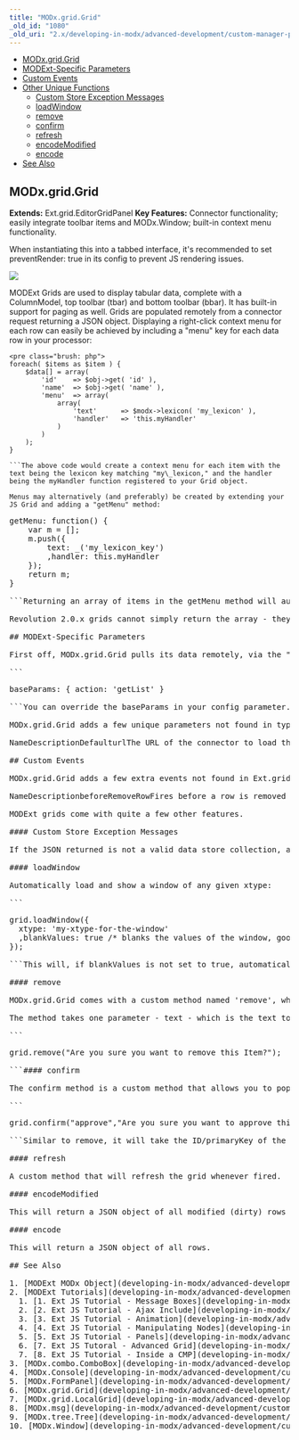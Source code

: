 ```yaml
---
title: "MODx.grid.Grid"
_old_id: "1080"
_old_uri: "2.x/developing-in-modx/advanced-development/custom-manager-pages/modext/modx.grid.grid"
---
```


- [MODx.grid.Grid](#MODx.grid.Grid-MODx.grid.Grid)
- [MODExt-Specific Parameters](#MODx.grid.Grid-MODExtSpecificParameters)
- [Custom Events](#MODx.grid.Grid-CustomEvents)
- [Other Unique Functions](#MODx.grid.Grid-OtherUniqueFunctions)
  - [Custom Store Exception Messages](#MODx.grid.Grid-CustomStoreExceptionMessages)
  - [loadWindow](#MODx.grid.Grid-loadWindow)
  - [remove](#MODx.grid.Grid-remove)
  - [confirm](#MODx.grid.Grid-confirm)
  - [refresh](#MODx.grid.Grid-refresh)
  - [encodeModified](#MODx.grid.Grid-encodeModified)
  - [encode](#MODx.grid.Grid-encode)
- [See Also](#MODx.grid.Grid-SeeAlso)



## MODx.grid.Grid

**Extends:** Ext.grid.EditorGridPanel 
**Key Features:** Connector functionality; easily integrate toolbar items and MODx.Window; built-in context menu functionality.

When instantiating this into a tabbed interface, it's recommended to set preventRender: true in its config to prevent JS rendering issues.

![](/download/attachments/18678079/grid.png?version=1&modificationDate=1302187849000)

MODExt Grids are used to display tabular data, complete with a ColumnModel, top toolbar (tbar) and bottom toolbar (bbar). It has built-in support for paging as well. Grids are populated remotely from a connector request returning a JSON object. Displaying a right-click context menu for each row can easily be achieved by including a "menu" key for each data row in your processor:

```
<pre class="brush: php">
foreach( $items as $item ) {
    $data[] = array(
        'id'    => $obj->get( 'id' ),
        'name'  => $obj->get( 'name' ),
        'menu'  => array(
            array(
                'text'      => $modx->lexicon( 'my_lexicon' ),
                'handler'   => 'this.myHandler'
            )
        )
    );
}

```The above code would create a context menu for each item with the text being the lexicon key matching "my\_lexicon," and the handler being the myHandler function registered to your Grid object.

Menus may alternatively (and preferably) be created by extending your JS Grid and adding a "getMenu" method:

```
<pre class="brush: php">
getMenu: function() {
    var m = [];
    m.push({
        text: _('my_lexicon_key')
        ,handler: this.myHandler
    });
    return m;
}

```Returning an array of items in the getMenu method will automatically add the items to the context menu.

Revolution 2.0.x grids cannot simply return the array - they will need to call "this.addContextMenuItem(m);" before the end of the function. Returning the array was added in 2.1.

## MODExt-Specific Parameters

First off, MODx.grid.Grid pulls its data remotely, via the "url" config parameter. It loads the baseParams into the call as well, which defaults to:

```
<pre class="brush: php">
baseParams: { action: 'getList' }

```You can override the baseParams in your config parameter.

MODx.grid.Grid adds a few unique parameters not found in typical Ext.grid.Grid objects:

NameDescriptionDefaulturlThe URL of the connector to load this grid from. pagingIf true, will enable paging and add the PagingToolbar automatically to the bottom of the grid.truepageSizeThe number of items to page by, if paging == true. Defaults to the System Setting of "default\_per\_page", which is 20.20pageStartThe index to start the paging on.0showPerPageWhether or not to show the "Per Page" textbox. Defaults to true.truepagingItemsAny items to add to the right of the "Per Page" textbox on the paging toolbar. Useful for adding extra buttons.\[\]groupingIf true, will automatically enable grouping on this grid.falsegroupByThe column to group by. Note that the column must be in the column model.namepluralTextThe text for a plural amount of items in the grouped column, ie: "Rows"RecordssingleTextThe text for a single amount of items in the grouped column, ie: "Row"RecordsortByThe default column to sort by when grouping and remoteSort are true.idsortDirThe default column to sort by when grouping and remoteSort are true.ASCpreventRenderPrevent the grid from rendering. Useful when putting the grid in panels or tabs.1autosaveIf true, will automatically fire the 'updateFromGrid' processor (or the processor in the saveUrl config param) for this connector when doing in-line editing in the grid.falsesaveUrlThe connector URL to call when inline-editing with autosave on.The value of config.urlsave\_actionThe processor action to call when inline-editing with autosave on.updateFromGridsaveParamsA JS object of parameters to also send to the saveUrl when auto-saving or when using MODx.grid.Grid's remove method.{}save\_callbackAfter auto-saving, run this method.nullpreventSaveRefreshIf autosave is true, after saving, will prevent the grid from refreshing. Makes for a more seamless editing experience.1primaryKeyIf your grid items have a primary key that's not ID, set it here.idstoreIdA custom ID to give the store for this grid. Will default to a unique Ext ID.Ext.id()For a complete list of all parameters not listed here for grids, see the [ExtJS](http://sencha.com) documentation.

## Custom Events

MODx.grid.Grid adds a few extra events not found in Ext.grid.Grid objects:

NameDescriptionbeforeRemoveRowFires before a row is removed when calling the remove() method on the grid (usually done in a context menu)afterRemoveRowFires after a row is removed when calling the remove() method on the grid (usually done in a context menu)afterAutoSaveFires after an inline-edit save is done, if autosave is set to true.## Other Unique Functions

MODExt grids come with quite a few other features.

#### Custom Store Exception Messages

If the JSON returned is not a valid data store collection, and contains a "message" parameter, this will be set to the emptyText for the grid and displayed as the first row of the grid. A common usage is to use $modx->error->failure('Message here') in your processors.

#### loadWindow

Automatically load and show a window of any given xtype:

```
<pre class="brush: php">
grid.loadWindow({
  xtype: 'my-xtype-for-the-window'
  ,blankValues: true /* blanks the values of the window, good for New Object windows, set false for Update windows */
});

```This will, if blankValues is not set to true, automatically pass in the currently selected row's data into the Window as well, setting its values in the form (assuming your window extends [MODx.Window](developing-in-modx/advanced-development/custom-manager-pages/modext/modx.window "MODx.Window").)

#### remove

MODx.grid.Grid comes with a custom method named 'remove', which automatically fires an AJAX request to your connector set in config.url with the action of "remove", and the ID (or primaryKey set in the config) of the currently selected row. This is useful for context menus.

The method takes one parameter - text - which is the text to display in the confirm dialog that prompts the user if they want to remove the row before actually doing so. The beforeRemoveRow event is fired before the confirm dialog is loaded.

```
<pre class="brush: php">
grid.remove("Are you sure you want to remove this Item?");

```#### confirm

The confirm method is a custom method that allows you to pop up a confirmation dialog before executing an action:

```
<pre class="brush: php">
grid.confirm("approve","Are you sure you want to approve this article?");

```Similar to remove, it will take the ID/primaryKey of the currently selected row, and send it through to the processor action specified in the first parameter to the confirm method. Once finished, it will refresh the grid.

#### refresh

A custom method that will refresh the grid whenever fired.

#### encodeModified

This will return a JSON object of all modified (dirty) rows and fields. Useful if autosave is set to false.

#### encode

This will return a JSON object of all rows.

## See Also

1. [MODExt MODx Object](developing-in-modx/advanced-development/custom-manager-pages/modext/modext-modx-object)
2. [MODExt Tutorials](developing-in-modx/advanced-development/custom-manager-pages/modext/modext-tutorials)
  1. [1. Ext JS Tutorial - Message Boxes](developing-in-modx/advanced-development/custom-manager-pages/modext/modext-tutorials/1.-ext-js-tutorial-message-boxes)
  2. [2. Ext JS Tutorial - Ajax Include](developing-in-modx/advanced-development/custom-manager-pages/modext/modext-tutorials/2.-ext-js-tutorial-ajax-include)
  3. [3. Ext JS Tutorial - Animation](developing-in-modx/advanced-development/custom-manager-pages/modext/modext-tutorials/3.-ext-js-tutorial-animation)
  4. [4. Ext JS Tutorial - Manipulating Nodes](developing-in-modx/advanced-development/custom-manager-pages/modext/modext-tutorials/4.-ext-js-tutorial-manipulating-nodes)
  5. [5. Ext JS Tutorial - Panels](developing-in-modx/advanced-development/custom-manager-pages/modext/modext-tutorials/5.-ext-js-tutorial-panels)
  6. [7. Ext JS Tutoral - Advanced Grid](developing-in-modx/advanced-development/custom-manager-pages/modext/modext-tutorials/7.-ext-js-tutoral-advanced-grid)
  7. [8. Ext JS Tutorial - Inside a CMP](developing-in-modx/advanced-development/custom-manager-pages/modext/modext-tutorials/8.-ext-js-tutorial-inside-a-cmp)
3. [MODx.combo.ComboBox](developing-in-modx/advanced-development/custom-manager-pages/modext/modx.combo.combobox)
4. [MODx.Console](developing-in-modx/advanced-development/custom-manager-pages/modext/modx.console)
5. [MODx.FormPanel](developing-in-modx/advanced-development/custom-manager-pages/modext/modx.formpanel)
6. [MODx.grid.Grid](developing-in-modx/advanced-development/custom-manager-pages/modext/modx.grid.grid)
7. [MODx.grid.LocalGrid](developing-in-modx/advanced-development/custom-manager-pages/modext/modx.grid.localgrid)
8. [MODx.msg](developing-in-modx/advanced-development/custom-manager-pages/modext/modx.msg)
9. [MODx.tree.Tree](developing-in-modx/advanced-development/custom-manager-pages/modext/modx.tree.tree)
10. [MODx.Window](developing-in-modx/advanced-development/custom-manager-pages/modext/modx.window)